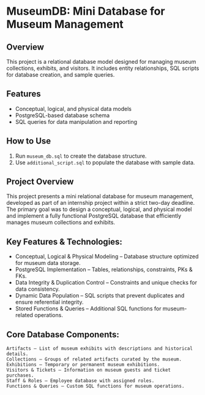 # MuseumDB: Mini Database for Museum Management

## Overview
This project is a relational database model designed for managing museum collections, exhibits, and visitors. 
It includes entity relationships, SQL scripts for database creation, and sample queries.

## Features
- Conceptual, logical, and physical data models
- PostgreSQL-based database schema
- SQL queries for data manipulation and reporting


## How to Use
1. Run `museum_db.sql` to create the database structure.
2. Use `additional_script.sql` to populate the database with sample data.




## Project Overview

This project presents a mini relational database for museum management, developed as part of an internship project within a strict two-day deadline. 
The primary goal was to design a conceptual, logical, and physical model and implement a fully functional PostgreSQL database that efficiently manages museum collections and exhibits.

## Key Features & Technologies:

- Conceptual, Logical & Physical Modeling – Database structure optimized for museum data storage.
- PostgreSQL Implementation – Tables, relationships, constraints, PKs & FKs.
- Data Integrity & Duplication Control – Constraints and unique checks for data consistency.
- Dynamic Data Population – SQL scripts that prevent duplicates and ensure referential integrity.
- Stored Functions & Queries – Additional SQL functions for museum-related operations.

## Core Database Components:

    Artifacts – List of museum exhibits with descriptions and historical details.
    Collections – Groups of related artifacts curated by the museum.
    Exhibitions – Temporary or permanent museum exhibitions.
    Visitors & Tickets – Information on museum guests and ticket purchases.
    Staff & Roles – Employee database with assigned roles.
    Functions & Queries – Custom SQL functions for museum operations.
